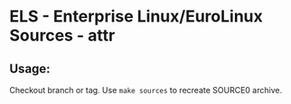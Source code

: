 # ELS - Enterprise Linux/EuroLinux Sources - attr
 
## Usage:
  Checkout branch or tag. Use `make sources` to recreate  SOURCE0 archive.
